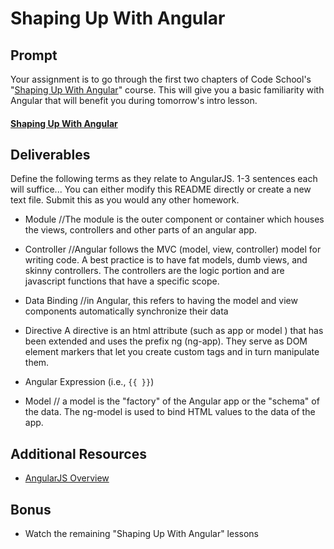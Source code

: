 # Shaping Up With Angular## PromptYour assignment is to go through the first two chapters of Code School's "[Shaping Up With Angular](https://www.codeschool.com/courses/shaping-up-with-angular-js)" course. This will give you a basic familiarity with Angular that will benefit you during tomorrow's intro lesson.#### [Shaping Up With Angular](https://www.codeschool.com/courses/shaping-up-with-angular-js)## DeliverablesDefine the following terms as they relate to AngularJS. 1-3 sentences each will suffice... You can either modify this README directly or create a new text file. Submit this as you would any other homework.* Module  //The module is the outer component or container which houses the views, controllers and other parts of an angular app.* Controller  //Angular follows the MVC (model, view, controller) model for writing code. A best practice is to have fat models, dumb views, and skinny controllers. The controllers are the logic portion and are javascript functions that have a specific scope.* Data Binding  //in Angular, this refers to having the model and view components automatically synchronize their data* Directive  A directive is an html attribute (such as app or model ) that has been extended and uses the prefix ng (ng-app). They serve as DOM element markers that let you create custom tags and in turn manipulate them.* Angular Expression (i.e., `{{ }}`)* Model  // a model is the "factory" of the Angular app or the "schema" of the data. The ng-model is used to bind HTML values to the data of the app.## Additional Resources* [AngularJS Overview](https://www.tutorialspoint.com/angularjs/angularjs_overview.htm)## Bonus* Watch the remaining "Shaping Up With Angular" lessons